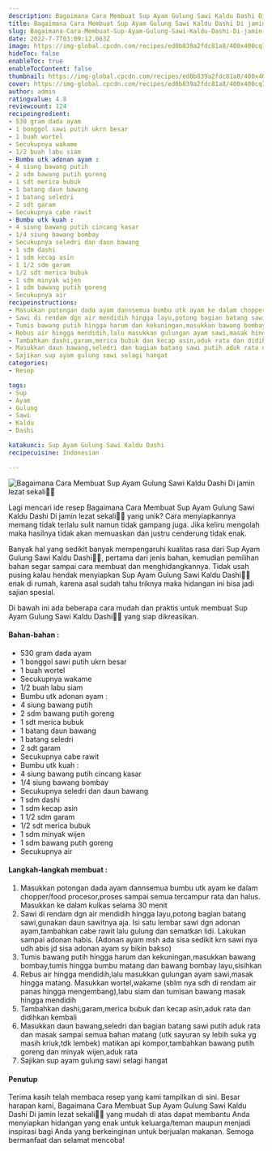 ```yaml
---
description: Bagaimana Cara Membuat Sup Ayam Gulung Sawi Kaldu Dashi Di jamin lezat sekali"
title: Bagaimana Cara Membuat Sup Ayam Gulung Sawi Kaldu Dashi Di jamin lezat sekali
slug: Bagaimana-Cara-Membuat-Sup-Ayam-Gulung-Sawi-Kaldu-Dashi-Di-jamin-lezat-sekali
date: 2022-7-7T03:09:12.063Z
image: https://img-global.cpcdn.com/recipes/ed0b839a2fdc81a8/400x400cq70/photo.jpg
hideToc: false
enableToc: true
enableTocContent: false
thumbnail: https://img-global.cpcdn.com/recipes/ed0b839a2fdc81a8/400x400cq70/photo.jpg
cover: https://img-global.cpcdn.com/recipes/ed0b839a2fdc81a8/400x400cq70/photo.jpg
author: admin
ratingvalue: 4.8
reviewcount: 124
recipeingredient:
- 530 gram dada ayam
- 1 bonggol sawi putih ukrn besar
- 1 buah wortel
- Secukupnya wakame
- 1/2 buah labu siam
- Bumbu utk adonan ayam :
- 4 siung bawang putih
- 2 sdm bawang putih goreng
- 1 sdt merica bubuk
- 1 batang daun bawang
- 1 batang seledri
- 2 sdt garam
- Secukupnya cabe rawit
- Bumbu utk kuah :
- 4 siung bawang putih cincang kasar
- 1/4 siung bawang bombay
- Secukupnya seledri dan daun bawang
- 1 sdm dashi
- 1 sdm kecap asin
- 1 1/2 sdm garam
- 1/2 sdt merica bubuk
- 1 sdm minyak wijen
- 1 sdm bawang putih goreng
- Secukupnya air
recipeinstructions:
- Masukkan potongan dada ayam dannsemua bumbu utk ayam ke dalam chopper/food procesor,proses sampai semua tercampur rata dan halus. Masukkan ke dalam kulkas selama 30 menit
- Sawi di rendam dgn air mendidih hingga layu,potong bagian batang sawi,gunakan daun sawitnya aja. Isi satu lembar sawi dgn adonan ayam,tambahkan cabe rawit lalu gulung dan sematkan lidi. Lakukan sampai adonan habis. (Adonan ayam msh ada sisa sedikit krn sawi nya udh abis jd sisa adonan ayam sy bikin bakso)
- Tumis bawang putih hingga harum dan kekuningan,masukkan bawang bombay,tumis hingga bumbu matang dan bawang bombay layu,sisihkan
- Rebus air hingga mendidih,lalu masukkan gulungan ayam sawi,masak hingga matang. Masukkan wortel,wakame (sblm nya sdh di rendam air panas hingga mengembang),labu siam dan tumisan bawang masak hingga mendidih
- Tambahkan dashi,garam,merica bubuk dan kecap asin,aduk rata dan didihkan kembali
- Masukkan daun bawang,seledri dan bagian batang sawi putih aduk rata dan masak sampai semua bahan matang (utk sayuran sy lebih suka yg masih kriuk,tdk lembek) matikan api kompor,tambahkan bawang putih goreng dan minyak wijen,aduk rata
- Sajikan sup ayam gulung sawi selagi hangat
categories:
- Resep

tags:
- Sup
- Ayam
- Gulung
- Sawi
- Kaldu
- Dashi

katakunci: Sup Ayam Gulung Sawi Kaldu Dashi
recipecuisine: Indonesian

---
```


![Bagaimana Cara Membuat Sup Ayam Gulung Sawi Kaldu Dashi Di jamin lezat sekali👩‍🍳](https://img-global.cpcdn.com/recipes/ed0b839a2fdc81a8/400x400cq70/photo.jpg)

Lagi mencari ide resep Bagaimana Cara Membuat Sup Ayam Gulung Sawi Kaldu Dashi Di jamin lezat sekali👩‍🍳 yang unik? Cara menyiapkannya memang tidak terlalu sulit namun tidak gampang juga. Jika keliru mengolah maka hasilnya tidak akan memuaskan dan justru cenderung tidak enak.

Banyak hal yang sedikit banyak mempengaruhi kualitas rasa dari Sup Ayam Gulung Sawi Kaldu Dashi👩‍🍳, pertama dari jenis bahan, kemudian pemilihan bahan segar sampai cara membuat dan menghidangkannya. Tidak usah pusing kalau hendak menyiapkan Sup Ayam Gulung Sawi Kaldu Dashi👩‍🍳 enak di rumah, karena asal sudah tahu triknya maka hidangan ini bisa jadi sajian spesial.

Di bawah ini ada beberapa cara mudah dan praktis untuk membuat Sup Ayam Gulung Sawi Kaldu Dashi👩‍🍳 yang siap dikreasikan.

<!--inarticleads1-->

#### Bahan-bahan :

- 530 gram dada ayam
- 1 bonggol sawi putih ukrn besar
- 1 buah wortel
- Secukupnya wakame
- 1/2 buah labu siam
- Bumbu utk adonan ayam :
- 4 siung bawang putih
- 2 sdm bawang putih goreng
- 1 sdt merica bubuk
- 1 batang daun bawang
- 1 batang seledri
- 2 sdt garam
- Secukupnya cabe rawit
- Bumbu utk kuah :
- 4 siung bawang putih cincang kasar
- 1/4 siung bawang bombay
- Secukupnya seledri dan daun bawang
- 1 sdm dashi
- 1 sdm kecap asin
- 1 1/2 sdm garam
- 1/2 sdt merica bubuk
- 1 sdm minyak wijen
- 1 sdm bawang putih goreng
- Secukupnya air

<!--inarticleads2-->

#### Langkah-langkah membuat :

1. Masukkan potongan dada ayam dannsemua bumbu utk ayam ke dalam chopper/food procesor,proses sampai semua tercampur rata dan halus. Masukkan ke dalam kulkas selama 30 menit
1. Sawi di rendam dgn air mendidih hingga layu,potong bagian batang sawi,gunakan daun sawitnya aja. Isi satu lembar sawi dgn adonan ayam,tambahkan cabe rawit lalu gulung dan sematkan lidi. Lakukan sampai adonan habis. (Adonan ayam msh ada sisa sedikit krn sawi nya udh abis jd sisa adonan ayam sy bikin bakso)
1. Tumis bawang putih hingga harum dan kekuningan,masukkan bawang bombay,tumis hingga bumbu matang dan bawang bombay layu,sisihkan
1. Rebus air hingga mendidih,lalu masukkan gulungan ayam sawi,masak hingga matang. Masukkan wortel,wakame (sblm nya sdh di rendam air panas hingga mengembang),labu siam dan tumisan bawang masak hingga mendidih
1. Tambahkan dashi,garam,merica bubuk dan kecap asin,aduk rata dan didihkan kembali
1. Masukkan daun bawang,seledri dan bagian batang sawi putih aduk rata dan masak sampai semua bahan matang (utk sayuran sy lebih suka yg masih kriuk,tdk lembek) matikan api kompor,tambahkan bawang putih goreng dan minyak wijen,aduk rata
1. Sajikan sup ayam gulung sawi selagi hangat

#### Penutup

Terima kasih telah membaca resep yang kami tampilkan di sini. Besar harapan kami, Bagaimana Cara Membuat Sup Ayam Gulung Sawi Kaldu Dashi Di jamin lezat sekali👩‍🍳 yang mudah di atas dapat membantu Anda menyiapkan hidangan yang enak untuk keluarga/teman maupun menjadi inspirasi bagi Anda yang berkeinginan untuk berjualan makanan. Semoga bermanfaat dan selamat mencoba!